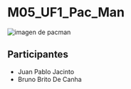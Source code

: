 # M05_UF1_Pac_Man
![imagen de pacman](https://cloudfront-eu-central-1.images.arcpublishing.com/prisa/U55KB44VIO43FECCAMOE5UAB5Q.jpg)
## Participantes
 - Juan Pablo Jacinto
 - Bruno Brito De Canha
